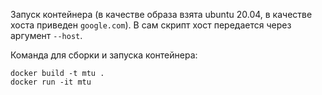 Запуск контейнера (в качестве образа взята ubuntu 20.04, в качестве хоста приведен `google.com`). В сам скрипт хост передается через аргумент `--host`.

Команда для сборки и запуска контейнера:
```
docker build -t mtu .
docker run -it mtu
```
